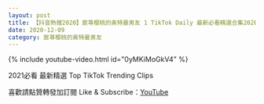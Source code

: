 ```yaml
---
layout: post
title: 【抖音熱搜2020】宸荨樱桃的奥特曼男友 1 TikTok Daily 最新必看精選合集2020 12 09
date: 2020-12-09
category: 宸荨樱桃的奥特曼男友
---
```


{% include youtube-video.html id="0yMKiMoGkV4" %}

2021必看 最新精選 Top TikTok Trending Clips

喜歡請點贊轉發加訂閱 Like & Subscribe：[YouTube](https://www.youtube.com/channel/UCAoR7VcanIPd04uEq_GIylA/videos)

